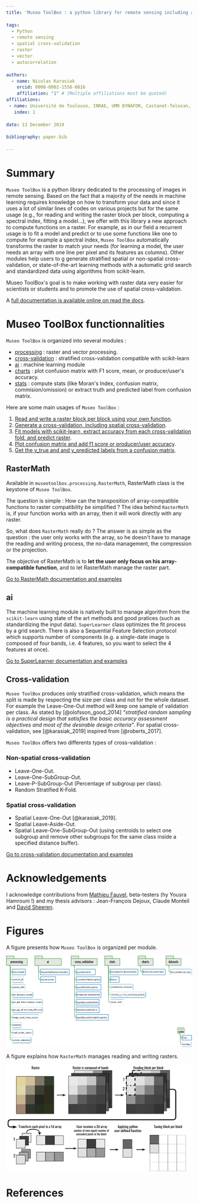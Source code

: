 ```yaml
---
title: 'Museo ToolBox : a python library for remote sensing including a new way to handle rasters.'

tags:
  - Python
  - remote sensing
  - spatial cross-validation
  - raster
  - vector
  - autocorrelation

authors:
  - name: Nicolas Karasiak
    orcid: 0000-0002-1558-0816
    affiliation: "1" # (Multiple affiliations must be quoted)
affiliations:
 - name: Université de Toulouse, INRAE, UMR DYNAFOR, Castanet-Tolosan, France
   index: 1

date: 13 December 2019

bibliography: paper.bib

---
```


# Summary

`Museo ToolBox` is a python library dedicated to the processing of images in remote sensing.
Based on the fact that a majority of the needs in machine learning requires knowledge on how to transform your data and since it uses a lot of similar lines of codes on various projects but for the same usage (e.g., for reading and writing the raster block per block, computing a spectral index, fitting a model...), we offer with this library a new approach to compute functions on a raster.
For example, as in our field a recurrent usage is to fit a model and predict or to use some functions like one to compute for example a spectral index, `Museo ToolBox` automatically transforms the raster to match your needs (for learning a model, the user needs an array with one line per pixel and its features as columns). Other modules help users to g generate stratified spatial or non-spatial cross-validation, or state-of-the-art learning methods with a automatic grid search and standardized data using algorithms from scikit-learn.

Museo ToolBox's goal is to make working with raster data very easier for scientists or students and to promote the use of spatial cross-validation.

A [full documentation is available online on read the docs](http://museotoolbox.readthedocs.io/).

# Museo ToolBox functionnalities

`Museo ToolBox` is organized into several modules :

- [processing](https://museotoolbox.readthedocs.io/en/latest/modules/museotoolbox.processing.html) : raster and vector processing.
- [cross-validation](https://museotoolbox.readthedocs.io/en/latest/modules/museotoolbox.cross_validation.html) : stratified cross-validation compatible with scikit-learn
- [ai](https://museotoolbox.readthedocs.io/en/latest/modules/museotoolbox.ai.html) : machine learning module
- [charts](https://museotoolbox.readthedocs.io/en/latest/modules/museotoolbox.charts.html) : plot confusion matrix with F1 score, mean, or producer/user's accuracy.
- [stats](https://museotoolbox.readthedocs.io/en/latest/modules/museotoolbox.stats.html) : compute stats (like Moran's Index, confusion matrix, commision/omission) or extract truth and predicted label from confusion matrix.

Here are some main usages of `Museo ToolBox` :

1. [Read and write a raster block per block using your own function](https://museotoolbox.readthedocs.io/en/latest/modules/processing/museotoolbox.processing.RasterMath.html).
2. [Generate a cross-validation, including spatial cross-validation](https://museotoolbox.readthedocs.io/en/latest/auto_examples/index.html#cross-validation).
3. [Fit models with scikit-learn, extract accuracy from each cross-validation fold, and predict raster](https://museotoolbox.readthedocs.io/en/latest/modules/ai/museotoolbox.ai.SuperLearner.html).
4. [Plot confusion matrix and add f1 score or producer/user accuracy](https://museotoolbox.readthedocs.io/en/latest/modules/charts/museotoolbox.charts.PlotConfusionMatrix.html#museotoolbox.charts.PlotConfusionMatrix).
5. [Get the y_true and and y_predicted labels from a confusion matrix](https://museotoolbox.readthedocs.io/en/latest/modules/stats/museotoolbox.stats.retrieve_y_from_confusion_matrix.html).

## RasterMath

Available in `museotoolbox.processing.RasterMath`, RasterMath class is the keystone of ``Museo ToolBox``.

The question is simple : How can the transposition of array-compatible functions to raster compatibility be simplified ? The idea behind ``RasterMath`` is, if your function works with an array, then it will work directly with any raster.

So, what does ``RasterMath`` really do ? The answer is as simple as the question : the user only works with the array, so he doesn't have to manage the reading and writing process, the no-data management, the compression or the projection.

The objective of RasterMath is to **let the user only focus on his array-compatible function**, and to let RasterMath manage the raster part.

[Go to RasterMath documentation and examples](https://museotoolbox.readthedocs.io/en/latest/modules/processing/museotoolbox.processing.RasterMath.html)

## ai

The machine learning module is natively built to manage algorithm
from the ``scikit-learn`` using state of the art methods and good pratices (such as standardizing the input data). ``SuperLearner`` class optimizes the fit process by a grid search. There is also a Sequential Feature Selection protocol which supports number of components (e.g.  a single-date image is composed of four bands, i.e. 4 features, so you want to select the 4 features at once).

[Go to SuperLearner documentation and examples](https://museotoolbox.readthedocs.io/en/latest/modules/ai/museotoolbox.ai.SuperLearner.html)

## Cross-validation

``Museo ToolBox`` produces only stratified cross-validation, which means the split is made by respecting the size per class and not for the whole dataset.
For example the Leave-One-Out method will keep one sample of validation per class. As stated by [@olofsson_good_2014] *"stratified random sampling is a practical design that satisfies the
basic accuracy assessment objectives and most of the desirable design
criteria"*. For spatial cross-validation, see [@karasiak_2019] inspired from [@roberts_2017].

``Museo ToolBox`` offers two differents types of cross-validation :

### Non-spatial cross-validation

- Leave-One-Out.
- Leave-One-SubGroup-Out.
- Leave-P-SubGroup-Out (Percentage of subgroup per class).
- Random Stratified K-Fold.

### Spatial cross-validation

- Spatial Leave-One-Out [@karasiak_2019].
- Spatial Leave-Aside-Out.
- Spatial Leave-One-SubGroup-Out (using centroids to select one subgroup and remove other subgroups for the same class inside a specified distance buffer).

[Go to cross-validation documentation and examples](https://museotoolbox.readthedocs.io/en/latest/auto_examples/index.html#cross-validation)

# Acknowledgements

I acknowledge contributions from [Mathieu Fauvel](http://fauvel.mathieu.free.fr/), beta-testers (hy Yousra Hamrouni !) and my thesis advisors : Jean-François Dejoux, Claude Monteil and [David Sheeren](https://dsheeren.github.io/).

# Figures

A figure presents how ``Museo ToolBox`` is organized per module.

![Museo ToolBox schema.](metadata/schema.png)

A figure explains how ``RasterMath`` manages reading and writing rasters.

![RasterMath under the hood](metadata/RasterMath_schema.png)

# References
